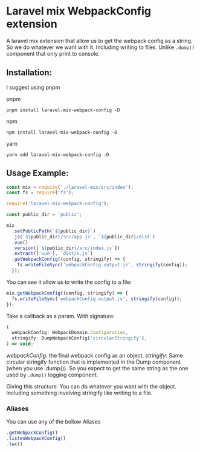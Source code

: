# Laravel mix WebpackConfig extension

A laravel mix extension that allow us to get the webpack config as a string. So we do whatever we want with it. Including writing to files. Unlike `.dump()` component that only print to console.

## Installation:

I suggest using pnpm

pnpm

```
pnpm install laravel-mix-webpack-config -D
```

npm

```
npm install laravel-mix-webpack-config -D
```

yarn

```
yarn add laravel-mix-webpack-config -D
```

## Usage Example:

```js
const mix = require('./laravel-mix/src/index');
const fs = require('fs');

require('laravel-mix-webpack-config');

const public_dir = 'public';

mix
  .setPublicPath(`${public_dir}`)
  .js(`${public_dir}/src/app.js`, `${public_dir}/dist`)
  .vue()
  .version([`${public_dir}/src/index.js`])
  .extract(['vue'], `dist/v.js`)
  .getWebpackConfig((config, stringify) => {
    fs.writeFileSync('webpackConfig.output.js', stringify(config));
  });
```

You can see it allow us to write the config to a file:

```js
mix.getWebpackConfig((config, stringify) => {
  fs.writeFileSync('webpackConfig.output.js', stringify(config));
});
```

Take a callback as a param. With signature:

```ts
(
  webpackConfig: WebpackDomain.Configuration,
  stringify: DumpWebpackConfig['circularStringify'],
) => void;
```

_webpackConfig_: the final webpack config as an object.
_stringify_: Same circular stringify function that is implemented in the Dump component (when you use .dump()). So you expect to get the same string as the one used by `.dump()` logging component.

Giving this structure. You can do whatever you want with the object. Including something involving stringify like writing to a file.

### Aliases

You can use any of the bellow Aliases

```ts
.getWebpackConfig()
.listenWebpackConfig()
.lwc()
```
